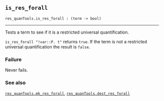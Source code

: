 ## `is_res_forall`

``` hol4
res_quanTools.is_res_forall : (term -> bool)
```

------------------------------------------------------------------------

Tests a term to see if it is a restricted universal quantification.

`is_res_forall "!var::P. t"` returns `true`. If the term is not a
restricted universal quantification the result is `false`.

### Failure

Never fails.

### See also

[`res_quanTools.mk_res_forall`](#res_quanTools.mk_res_forall),
[`res_quanTools.dest_res_forall`](#res_quanTools.dest_res_forall)
